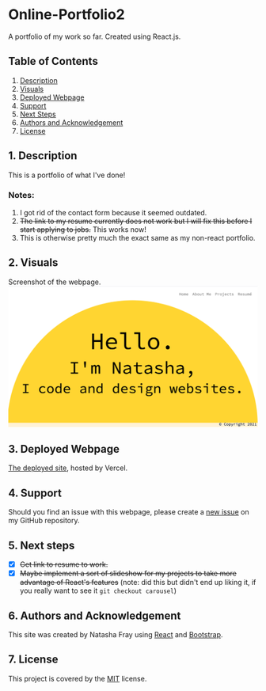 # Online-Portfolio2
A portfolio of my work so far. Created using React.js.

## Table of Contents
1. [ Description ](#desc)
1. [ Visuals ](#visuals)
1. [ Deployed Webpage ](#deployed)
1. [ Support ](#support)
1. [ Next Steps ](#next_steps)
1. [ Authors and Acknowledgement ](#acknowledge)
1. [ License ](#license)

<a name="desc"></a>
## 1. Description
This is a portfolio of what I've done!

### Notes:
1. I got rid of the contact form because it seemed outdated.
1. ~~The link to my resume currently does not work but I will fix this before I start applying to jobs.~~ This works now!
1. This is otherwise pretty much the exact same as my non-react portfolio.

<a name="visuals"></a>
## 2. Visuals
Screenshot of the webpage.
![Screenshot of webpage](public/assets/images/screenshot.png)

<a name="deployed"></a>
## 3. Deployed Webpage
[The deployed site](https://online-portfolio-tasha876.vercel.app/), hosted by Vercel.

<a name="support"></a>
## 4. Support
Should you find an issue with this webpage, please create a [new issue](https://github.com/Tasha876/Online-Portfolio2/issues/new/choose) on my GitHub repository.

<a name="next_steps"></a>
## 5. Next steps
- [x] ~~Get link to resume to work.~~
- [x] ~~Maybe implement a sort of slideshow for my projects to take more advantage of React's features~~ (note: did this but didn't end up liking it, if you really want to see it `git checkout carousel`)

<a name="acknowledge"></a>
## 6. Authors and Acknowledgement
This site was created by Natasha Fray using [React](https://reactjs.org/) and [Bootstrap](https://getbootstrap.com/).

<a name="license"></a>
## 7. License
This project is covered by the [MIT](LICENSE) license.


